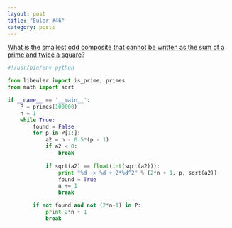 ```yaml
---
layout: post
title: "Euler #46"
category: posts
---
```


[What is the smallest odd composite that cannot be written as the sum of a prime and twice a square?](http://projecteuler.net/problem=46)

```python
#!/usr/bin/env python

from libeuler import is_prime, primes
from math import sqrt

if __name__ == '__main__':
    P = primes(100000)
    n = 1
    while True:
        found = False
        for p in P[1:]:
            a2 = n - 0.5*(p - 1)
            if a2 < 0:
                break
            
            if sqrt(a2) == float(int(sqrt(a2))):
                print "%d -> %d + 2*%d^2" % (2*n + 1, p, sqrt(a2))
                found = True
                n += 1
                break

        if not found and not (2*n+1) in P:
            print 2*n + 1
            break
```
